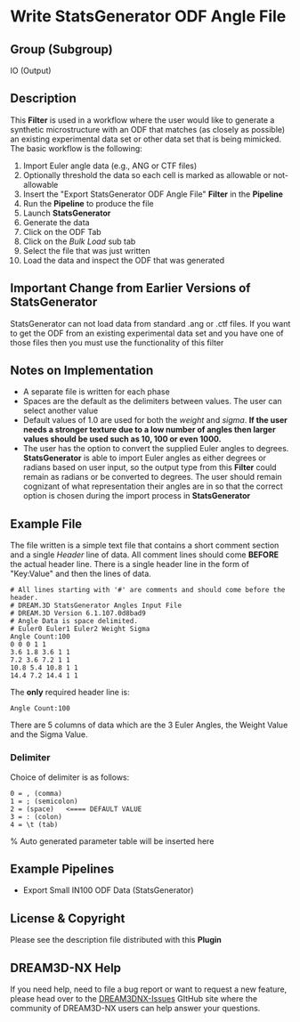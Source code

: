 # Write StatsGenerator ODF Angle File

## Group (Subgroup)

IO (Output)

## Description

This **Filter** is used in a workflow where the user would like to generate a synthetic microstructure with an ODF that matches (as closely as possible) an existing experimental data set or other data set that is being mimicked. The basic workflow is the following:

1. Import Euler angle data (e.g., ANG or CTF files)
2. Optionally threshold the data so each cell is marked as allowable or not-allowable
3. Insert the "Export StatsGenerator ODF Angle File" **Filter** in the **Pipeline**
4. Run the **Pipeline** to produce the file
5. Launch **StatsGenerator**
6. Generate the data
7. Click on the ODF Tab
8. Click on the *Bulk Load* sub tab
9. Select the file that was just written
10. Load the data and inspect the ODF that was generated

## Important Change from Earlier Versions of StatsGenerator

StatsGenerator can not load data from standard .ang or .ctf files. If you want to get the ODF from an existing experimental data set and you have one of those files then you must use the functionality of this filter

## Notes on Implementation

+ A separate file is written for each phase
+ Spaces are the default as the delimiters between values. The user can select another value
+ Default values of 1.0 are used for both the *weight* and *sigma*. **If the user needs a stronger texture due to a low number of angles then larger values should be used such as 10, 100 or even 1000.**
+ The user has the option to convert the supplied Euler angles to degrees. **StatsGenerator** is able to import Euler angles as either degrees or radians based on user input, so the output type from this **Filter** could remain as radians or be converted to degrees. The user should remain cognizant of what representation their angles are in so that the correct option is chosen during the import process in **StatsGenerator**

## Example File

The file written is a simple text file that contains a short comment section and a single *Header* line of data. All comment lines should come **BEFORE** the actual header line. There is a single header line in the form of "Key:Value" and then the lines of data.

    # All lines starting with '#' are comments and should come before the header.
    # DREAM.3D StatsGenerator Angles Input File
    # DREAM.3D Version 6.1.107.0d8bad9
    # Angle Data is space delimited.
    # Euler0 Euler1 Euler2 Weight Sigma
    Angle Count:100
    0 0 0 1 1
    3.6 1.8 3.6 1 1
    7.2 3.6 7.2 1 1
    10.8 5.4 10.8 1 1
    14.4 7.2 14.4 1 1

The **only** required header line is:

    Angle Count:100

There are 5 columns of data which are the 3 Euler Angles, the Weight Value and the Sigma Value.

### Delimiter

Choice of delimiter is as follows:

    0 = , (comma)
    1 = ; (semicolon)
    2 = (space)   <==== DEFAULT VALUE
    3 = : (colon)
    4 = \t (tab)

% Auto generated parameter table will be inserted here

## Example Pipelines

+ Export Small IN100 ODF Data (StatsGenerator)

## License & Copyright

Please see the description file distributed with this **Plugin**

## DREAM3D-NX Help

If you need help, need to file a bug report or want to request a new feature, please head over to the [DREAM3DNX-Issues](https://github.com/BlueQuartzSoftware/DREAM3DNX-Issues/discussions) GItHub site where the community of DREAM3D-NX users can help answer your questions.
